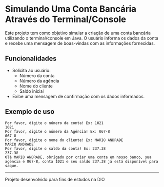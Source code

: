 # Simulando Uma Conta Bancária Através do Terminal/Console

Este projeto tem como objetivo simular a criação de uma conta bancária utilizando o terminal/console em Java. O usuário informa os dados da conta e recebe uma mensagem de boas-vindas com as informações fornecidas.


## Funcionalidades

- Solicita ao usuário:
  - Número da conta
  - Número da agência
  - Nome do cliente
  - Saldo inicial
- Exibe uma mensagem de confirmação com os dados informados.

## Exemplo de uso

```
Por favor, digite o número da conta! Ex: 1021
1021
Por favor, digite o número da Agência! Ex: 067-8
067-8
Por favor, digite o nome do cliente! Ex: MARIO ANDRADE
MARIO ANDRADE
Por favor, digite o saldo da conta! Ex: 237.38
237.38
Olá MARIO ANDRADE, obrigado por criar uma conta em nosso banco, sua agência é 067-8, conta 1021 e seu saldo 237.38 já está disponível para saque.
```

---
Projeto desenvolvido para fins de estudos na DIO